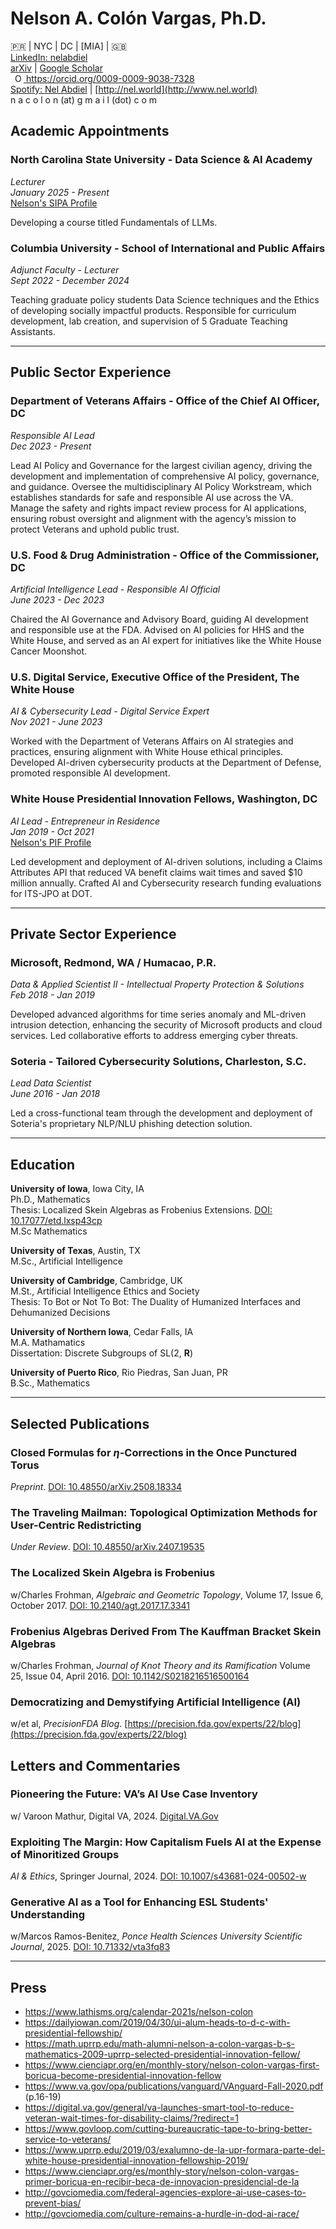 # Nelson A. Colón Vargas, Ph.D.

&#x1F1F5;&#x1F1F7; | NYC | DC | [MIA] | &#x1F1EC;&#x1F1E7;   
[LinkedIn: nelabdiel](https://www.linkedin.com/in/nelabdiel/)   
[arXiv](https://arxiv.org/a/colonvargas_n_1.html) | [Google Scholar](https://scholar.google.com/citations?user=tz58e2QAAAAJ)  
   <a
    id="cy-effective-orcid-url"
    class="underline"
     href="https://orcid.org/0009-0009-9038-7328"
     target="orcid.widget"
     rel="me noopener noreferrer"
     style="vertical-align: top">
     <img
        src="https://orcid.org/sites/default/files/images/orcid_16x16.png"
        style="width: 1em; margin-inline-start: 0.5em"
        alt="ORCID iD icon"/>
      https://orcid.org/0009-0009-9038-7328
    </a>  
[Spotify: Nel Abdiel](https://open.spotify.com/artist/73T51R2Kids9OM2jf3TxPG) | [http://nel.world](http://www.nel.world)  
n a c o l o n (at) g m a i l (dot) c o m  



## Academic Appointments

### North Carolina State University - Data Science & AI Academy
*Lecturer*   
*January 2025 - Present*  
[Nelson's SIPA Profile](https://www.sipa.columbia.edu/communities-connections/faculty/nelson-colon-vargas)  

Developing a course titled Fundamentals of LLMs.

### Columbia University - School of International and Public Affairs
*Adjunct Faculty - Lecturer*   
*Sept 2022 - December 2024*  

Teaching graduate policy students Data Science techniques and the Ethics of developing socially impactful products. Responsible for curriculum development, lab creation, and supervision of 5 Graduate Teaching Assistants.

<hr>

## Public Sector Experience



### Department of Veterans Affairs - Office of the Chief AI Officer, DC
*Responsible AI Lead*  
*Dec 2023 - Present*

Lead AI Policy and Governance for the largest civilian agency, driving the development and implementation of comprehensive AI policy, governance, and guidance. Oversee the multidisciplinary AI Policy Workstream, which establishes standards for safe and responsible AI use across the VA. Manage the safety and rights impact review process for AI applications, ensuring robust oversight and alignment with the agency’s mission to protect Veterans and uphold public trust.


### U.S. Food & Drug Administration - Office of the Commissioner, DC
*Artificial Intelligence Lead - Responsible AI Official*  
*June 2023 - Dec 2023*

Chaired the AI Governance and Advisory Board, guiding AI development and responsible use at the FDA. Advised on AI policies for HHS and the White House, and served as an AI expert for initiatives like the White House Cancer Moonshot.



### U.S. Digital Service, Executive Office of the President, The White House
*AI & Cybersecurity Lead - Digital Service Expert*  
*Nov 2021 - June 2023*

Worked with the Department of Veterans Affairs on AI strategies and practices, ensuring alignment with White House ethical principles. Developed AI-driven cybersecurity products at the Department of Defense, promoted responsible AI development.


### White House Presidential Innovation Fellows, Washington, DC
*AI Lead - Entrepreneur in Residence*   
*Jan 2019 - Oct 2021*  
[Nelson's PIF Profile](https://presidentialinnovationfellows.gov/fellows/nelson-colon-vargas/)  

Led development and deployment of AI-driven solutions, including a Claims Attributes API that reduced VA benefit claims wait times and saved $10 million annually. Crafted AI and Cybersecurity research funding evaluations for ITS-JPO at DOT.

<hr>

## Private Sector Experience


### Microsoft, Redmond, WA / Humacao, P.R.
*Data & Applied Scientist II - Intellectual Property Protection & Solutions*  
*Feb 2018 - Jan 2019*

Developed advanced algorithms for time series anomaly and ML-driven intrusion detection, enhancing the security of Microsoft products and cloud services. Led collaborative efforts to address emerging cyber threats.


### Soteria - Tailored Cybersecurity Solutions, Charleston, S.C.
*Lead Data Scientist*  
*June 2016 - Jan 2018*

Led a cross-functional team through the development and deployment of Soteria's proprietary NLP/NLU phishing detection solution.

<hr>

## Education


**University of Iowa**, Iowa City, IA  
Ph.D., Mathematics  
Thesis: Localized Skein Algebras as Frobenius Extensions. [DOI: 10.17077/etd.lxsp43cp](https://doi.org/10.17077/etd.lxsp43cp)  
M.Sc Mathematics

**University of Texas**, Austin, TX  
M.Sc., Artificial Intelligence  

**University of Cambridge**, Cambridge, UK  
M.St., Artificial Intelligence Ethics and Society  
Thesis: To Bot or Not To Bot: The Duality of Humanized Interfaces and Dehumanized Decisions  

**University of Northern Iowa**, Cedar Falls, IA  
M.A. Mathamatics  
Dissertation: Discrete Subgroups of SL(2, **R**)  

**University of Puerto Rico**, Rio Piedras, San Juan, PR  
B.Sc., Mathematics  

<hr>

## Selected Publications

### Closed Formulas for $\eta$-Corrections in the Once Punctured Torus
*Preprint*. [DOI: 10.48550/arXiv.2508.18334](https://doi.org/10.48550/arXiv.2508.18334)

### The Traveling Mailman: Topological Optimization Methods for User-Centric Redistricting
*Under Review*. [DOI: 10.48550/arXiv.2407.19535](https://arxiv.org/abs/2407.19535)

### The Localized Skein Algebra is Frobenius
w/Charles Frohman, *Algebraic and Geometric Topology*, Volume 17, Issue 6, October 2017. [DOI: 10.2140/agt.2017.17.3341](https://doi.org/10.2140/agt.2017.17.3341)

### Frobenius Algebras Derived From The Kauffman Bracket Skein Algebras
w/Charles Frohman, *Journal of Knot Theory and its Ramification* Volume 25, Issue 04, April 2016. [DOI: 10.1142/S0218216516500164](https://doi.org/10.1142/S0218216516500164)

### Democratizing and Demystifying Artificial Intelligence (AI) 
w/et al, *PrecisionFDA Blog*. [https://precision.fda.gov/experts/22/blog](https://precision.fda.gov/experts/22/blog)


## Letters and Commentaries

### Pioneering the Future: VA’s AI Use Case Inventory 
w/ Varoon Mathur, Digital VA, 2024. [Digital.VA.Gov](https://digital.va.gov/vision-driven-execution/pioneering-the-future-vas-ai-use-case-inventory/)

### Exploiting The Margin: How Capitalism Fuels AI at the Expense of Minoritized Groups
*AI & Ethics*, Springer Journal, 2024. [DOI: 10.1007/s43681-024-00502-w](https://link.springer.com/content/pdf/10.1007/s43681-024-00502-w)

### Generative AI as a Tool for Enhancing ESL Students' Understanding
w/Marcos Ramos-Benitez, *Ponce Health Sciences University Scientific Journal*, 2025. [DOI: 10.71332/vta3fq83](https://phsujournal.com/index.php/phsu-sj/article/view/10)

<hr>

## Press
- https://www.lathisms.org/calendar-2021s/nelson-colon
- https://dailyiowan.com/2019/04/30/ui-alum-heads-to-d-c-with-presidential-fellowship/
- https://math.uprrp.edu/math-alumni-nelson-a-colon-vargas-b-s-mathematics-2009-uprrp-selected-presidential-innovation-fellow/
- https://www.cienciapr.org/en/monthly-story/nelson-colon-vargas-first-boricua-become-presidential-innovation-fellow
- https://www.va.gov/opa/publications/vanguard/VAnguard-Fall-2020.pdf (p.16-19)
- https://digital.va.gov/general/va-launches-smart-tool-to-reduce-veteran-wait-times-for-disability-claims/?redirect=1
- https://www.govloop.com/cutting-bureaucratic-tape-to-bring-better-service-to-veterans/
- https://www.uprrp.edu/2019/03/exalumno-de-la-upr-formara-parte-del-white-house-presidential-innovation-fellowship-2019/
- https://www.cienciapr.org/es/monthly-story/nelson-colon-vargas-primer-boricua-en-recibir-beca-de-innovacion-presidencial-de-la
- http://govciomedia.com/federal-agencies-explore-ai-use-cases-to-prevent-bias/
- http://govciomedia.com/culture-remains-a-hurdle-in-dod-ai-race/

